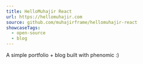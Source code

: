 ```yaml
---
title: HelloMuhajir React
url: https://hellomuhajir.com
source: github.com/muhajirframe/hellomuhajir-react
showcaseTags:
  - open-source
  - blog
---
```


A simple portfolio + blog built with phenomic :)
